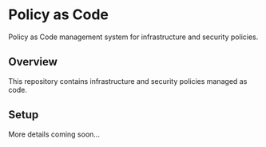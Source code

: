 # Policy as Code

Policy as Code management system for infrastructure and security policies.

## Overview

This repository contains infrastructure and security policies managed as code.

## Setup

More details coming soon...